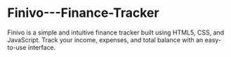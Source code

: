 # Finivo---Finance-Tracker
Finivo is a simple and intuitive finance tracker built using HTML5, CSS, and JavaScript. Track your income, expenses, and total balance with an easy-to-use interface.
